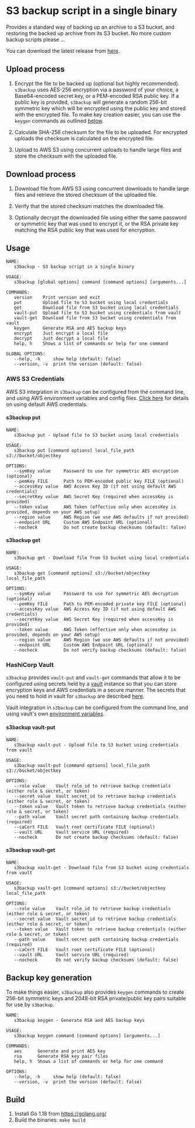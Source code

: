 # S3 backup script in a single binary

Provides a standard way of backing up an archive to a S3 bucket, and restoring the backed up archive from its S3 bucket. No more custom backup scripts please ...

You can download the latest release from [here](https://github.com/tomcz/s3backup/releases).

## Upload process

1. Encrypt the file to be backed up (optional but highly recommended). `s3backup` uses AES-256 encryption via a password of your choice, a Base64-encoded secret key, or a PEM-encoded RSA public key. If a public key is provided, `s3backup` will generate a random 256-bit symmetric key which will be encrypted using the public key and stored with the encrypted file. To make key creation easier, you can use the `keygen` commands as outlined [below](#backup-key-generation).

2. Calculate SHA-256 checksum for the file to be uploaded. For encrypted uploads the checksum is calculated on the encrypted file.

3. Upload to AWS S3 using concurrent uploads to handle large files and store the checksum with the uploaded file.

## Download process

1. Download file from AWS S3 using concurrent downloads to handle large files and retrieve the stored checksum of the uploaded file.

2. Verify that the stored checksum matches the downloaded file.

3. Optionally decrypt the downloaded file using either the same password or symmetric key that was used to encrypt it, or the RSA private key matching the RSA public key that was used for encryption.

## Usage

```
NAME:
   s3backup - S3 backup script in a single binary

USAGE:
   s3backup [global options] command [command options] [arguments...]

COMMANDS:
   version    Print version and exit
   put        Upload file to S3 bucket using local credentials
   get        Download file from S3 bucket using local credentials
   vault-put  Upload file to S3 bucket using credentials from vault
   vault-get  Download file from S3 bucket using credentials from vault
   keygen     Generate RSA and AES backup keys
   encrypt    Just encrypt a local file
   decrypt    Just decrypt a local file
   help, h    Shows a list of commands or help for one command

GLOBAL OPTIONS:
   --help, -h     show help (default: false)
   --version, -v  print the version (default: false)
```

### AWS S3 Credentials

AWS S3 integration in `s3backup` can be configured from the command line, and using AWS environment variables and config files. [Click here](https://docs.aws.amazon.com/sdk-for-go/v1/developer-guide/configuring-sdk.html) for details on using default AWS credentials.

#### s3backup put

```
NAME:
   s3backup put - Upload file to S3 bucket using local credentials

USAGE:
   s3backup put [command options] local_file_path s3://bucket/objectkey

OPTIONS:
   --symKey value     Password to use for symmetric AES encryption (optional)
   --pemKey FILE      Path to PEM-encoded public key FILE (optional)
   --accessKey value  AWS Access Key ID (if not using default AWS credentials)
   --secretKey value  AWS Secret Key (required when accessKey is provided)
   --token value      AWS Token (effective only when accessKey is provided, depends on your AWS setup)
   --region value     AWS Region (we use AWS defaults if not provided)
   --endpoint URL     Custom AWS Endpoint URL (optional)
   --nocheck          Do not create backup checksums (default: false)
```

#### s3backup get

```
NAME:
   s3backup get - Download file from S3 bucket using local credentials

USAGE:
   s3backup get [command options] s3://bucket/objectkey local_file_path

OPTIONS:
   --symKey value     Password to use for symmetric AES decryption (optional)
   --pemKey FILE      Path to PEM-encoded private key FILE (optional)
   --accessKey value  AWS Access Key ID (if not using default AWS credentials)
   --secretKey value  AWS Secret Key (required when accessKey is provided)
   --token value      AWS Token (effective only when accessKey is provided, depends on your AWS setup)
   --region value     AWS Region (we use AWS defaults if not provided)
   --endpoint URL     Custom AWS Endpoint URL (optional)
   --nocheck          Do not verify backup checksums (default: false)
```

### HashiCorp Vault

`s3backup` provides `vault-put` and `vault-get` commands that allow it to be configured using secrets held by a [vault](https://www.vaultproject.io/) instance so that you can store encryption keys and AWS credentials in a secure manner. The secrets that you need to hold in vault for `s3backup` are described [here](https://github.com/tomcz/s3backup/blob/master/config/config.go).

Vault integration in `s3backup` can be configured from the command line, and using vault's own [environment variables](https://www.vaultproject.io/docs/commands/environment.html).

#### s3backup vault-put

```
NAME:
   s3backup vault-put - Upload file to S3 bucket using credentials from vault

USAGE:
   s3backup vault-put [command options] local_file_path s3://bucket/objectkey

OPTIONS:
   --role value    Vault role_id to retrieve backup credentials (either role & secret, or token)
   --secret value  Vault secret_id to retrieve backup credentials (either role & secret, or token)
   --token value   Vault token to retrieve backup credentials (either role & secret, or token)
   --path value    Vault secret path containing backup credentials (required)
   --caCert FILE   Vault root certificate FILE (optional)
   --vault URL     Vault service URL (required)
   --nocheck       Do not create backup checksums (default: false)
```

#### s3backup vault-get

```
NAME:
   s3backup vault-get - Download file from S3 bucket using credentials from vault

USAGE:
   s3backup vault-get [command options] s3://bucket/objectkey local_file_path

OPTIONS:
   --role value    Vault role_id to retrieve backup credentials (either role & secret, or token)
   --secret value  Vault secret_id to retrieve backup credentials (either role & secret, or token)
   --token value   Vault token to retrieve backup credentials (either role & secret, or token)
   --path value    Vault secret path containing backup credentials (required)
   --caCert FILE   Vault root certificate FILE (optional)
   --vault URL     Vault service URL (required)
   --nocheck       Do not verify backup checksums (default: false)
```

## Backup key generation

To make things easier, `s3backup` also provides `keygen` commands to create 256-bit symmetric keys and 2048-bit RSA private/public key pairs suitable for use by `s3backup`.

```
NAME:
   s3backup keygen - Generate RSA and AES backup keys

USAGE:
   s3backup keygen command [command options] [arguments...]

COMMANDS:
   aes      Generate and print AES key
   rsa      Generate RSA key pair files
   help, h  Shows a list of commands or help for one command

OPTIONS:
   --help, -h     show help (default: false)
   --version, -v  print the version (default: false)
```

## Build

1. Install Go 1.18 from https://golang.org/
2. Build the binaries: `make build`
